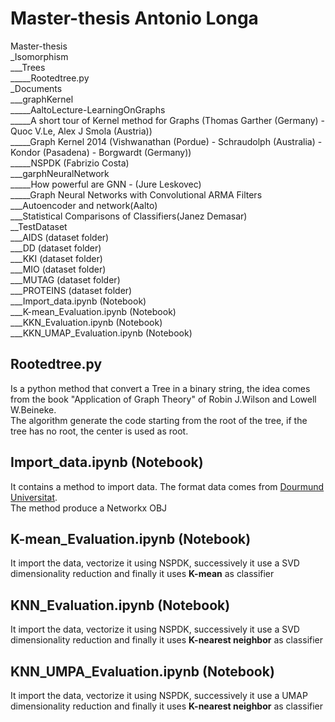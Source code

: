 
# Master-thesis Antonio Longa

Master-thesis  
_Isomorphism  
___Trees  
_____Rootedtree.py  
_Documents  
___graphKernel  
_____AaltoLecture-LearningOnGraphs  
_____A short tour of Kernel method for Graphs (Thomas Garther (Germany) - Quoc V.Le, Alex J Smola (Austria))  
_____Graph Kernel 2014 (Vishwanathan (Pordue) - Schraudolph (Australia) - Kondor (Pasadena) - Borgwardt (Germany))  
_____NSPDK (Fabrizio Costa)  
___garphNeuralNetwork  
_____How powerful are GNN - (Jure Leskovec)  
_____Graph Neural Networks with Convolutional ARMA Filters  
___Autoencoder and network(Aalto)  
___Statistical Comparisons of Classifiers(Janez Demasar)  
__TestDataset  
___AIDS (dataset folder)  
___DD (dataset folder)  
___KKI (dataset folder)  
___MIO (dataset folder)  
___MUTAG (dataset folder)  
___PROTEINS (dataset folder)  
___Import_data.ipynb (Notebook)  
___K-mean_Evaluation.ipynb (Notebook)  
___KKN_Evaluation.ipynb (Notebook)  
___KKN_UMAP_Evaluation.ipynb (Notebook)
  
  
## Rootedtree.py  
Is a python method that convert a Tree in a binary string, the idea comes from the book "Application of Graph Theory" of  Robin J.Wilson and Lowell W.Beineke.  
The algorithm generate the code starting from the root of the tree, if the tree has no root, the center is used as root.


## Import_data.ipynb (Notebook)
It contains a method to import data. The format data comes from [Dourmund Universitat](https://ls11-www.cs.tu-dortmund.de/staff/morris/graphkerneldatasets).  
The method produce a Networkx OBJ


## K-mean_Evaluation.ipynb (Notebook)  
It import the data, vectorize it using NSPDK, successively it use a SVD dimensionality reduction and finally it uses **K-mean** as classifier


## KNN_Evaluation.ipynb (Notebook)  
It import the data, vectorize it using NSPDK, successively it use a SVD dimensionality reduction and finally it uses **K-nearest neighbor** as classifier


## KNN_UMPA_Evaluation.ipynb (Notebook)  
It import the data, vectorize it using NSPDK, successively it use a UMAP dimensionality reduction and finally it uses **K-nearest neighbor** as classifier


